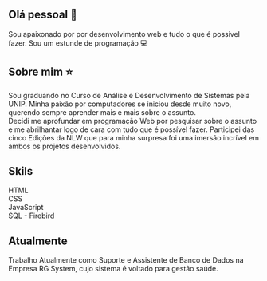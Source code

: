 ## Olá pessoal 👋
Sou apaixonado por por desenvolvimento web e tudo o que é possivel fazer.
Sou um estunde de programação :computer:


## Sobre mim :star:
Sou graduando no Curso de Análise e Desenvolvimento de Sistemas pela UNIP. Minha paixão por computadores se iniciou desde muito novo, querendo sempre aprender mais e mais sobre o assunto.
<br>
Decidi me aprofundar em programação Web por pesquisar sobre o assunto e me abrilhantar logo de cara com tudo que é possível fazer. Participei das cinco Edições da NLW que para minha surpresa foi uma imersão incrível em ambos os projetos desenvolvidos.

## Skils 
HTML <br>
CSS <br>
JavaScript <br>
SQL - Firebird

## Atualmente
Trabalho Atualmente como Suporte e Assistente de Banco de Dados na Empresa RG System, cujo sistema é voltado para gestão saúde.

